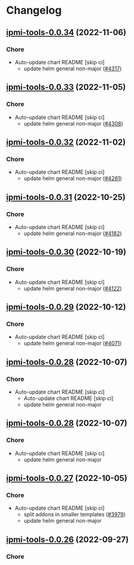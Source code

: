 # Changelog



## [ipmi-tools-0.0.34](https://github.com/truecharts/charts/compare/ipmi-tools-0.0.33...ipmi-tools-0.0.34) (2022-11-06)

### Chore

- Auto-update chart README [skip ci]
  - update helm general non-major ([#4317](https://github.com/truecharts/charts/issues/4317))




## [ipmi-tools-0.0.33](https://github.com/truecharts/charts/compare/ipmi-tools-0.0.32...ipmi-tools-0.0.33) (2022-11-05)

### Chore

- Auto-update chart README [skip ci]
  - update helm general non-major ([#4308](https://github.com/truecharts/charts/issues/4308))




## [ipmi-tools-0.0.32](https://github.com/truecharts/charts/compare/ipmi-tools-0.0.31...ipmi-tools-0.0.32) (2022-11-02)

### Chore

- Auto-update chart README [skip ci]
  - update helm general non-major ([#4261](https://github.com/truecharts/charts/issues/4261))




## [ipmi-tools-0.0.31](https://github.com/truecharts/charts/compare/ipmi-tools-0.0.30...ipmi-tools-0.0.31) (2022-10-25)

### Chore

- Auto-update chart README [skip ci]
  - update helm general non-major ([#4182](https://github.com/truecharts/charts/issues/4182))




## [ipmi-tools-0.0.30](https://github.com/truecharts/charts/compare/ipmi-tools-0.0.29...ipmi-tools-0.0.30) (2022-10-19)

### Chore

- Auto-update chart README [skip ci]
  - update helm general non-major ([#4122](https://github.com/truecharts/charts/issues/4122))




## [ipmi-tools-0.0.29](https://github.com/truecharts/charts/compare/ipmi-tools-0.0.28...ipmi-tools-0.0.29) (2022-10-12)

### Chore

- Auto-update chart README [skip ci]
  - update helm general non-major ([#4071](https://github.com/truecharts/charts/issues/4071))




## [ipmi-tools-0.0.28](https://github.com/truecharts/charts/compare/ipmi-tools-0.0.27...ipmi-tools-0.0.28) (2022-10-07)

### Chore

- Auto-update chart README [skip ci]
  - Auto-update chart README [skip ci]
  - update helm general non-major




## [ipmi-tools-0.0.28](https://github.com/truecharts/charts/compare/ipmi-tools-0.0.27...ipmi-tools-0.0.28) (2022-10-07)

### Chore

- Auto-update chart README [skip ci]
  - update helm general non-major




## [ipmi-tools-0.0.27](https://github.com/truecharts/charts/compare/ipmi-tools-0.0.26...ipmi-tools-0.0.27) (2022-10-05)

### Chore

- Auto-update chart README [skip ci]
  - split addons in smaller templates ([#3979](https://github.com/truecharts/charts/issues/3979))
  - update helm general non-major




## [ipmi-tools-0.0.26](https://github.com/truecharts/charts/compare/ipmi-tools-0.0.25...ipmi-tools-0.0.26) (2022-09-27)

### Chore
